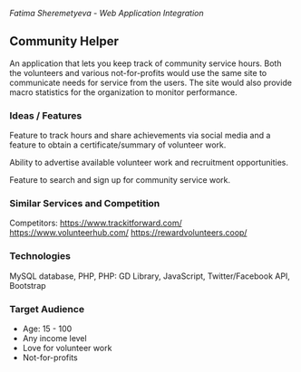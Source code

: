 *Fatima Sheremetyeva* - *Web Application Integration*

## Community Helper
An application that lets you keep track of community service hours. Both the volunteers and various not-for-profits would use the same site to communicate needs for service from the users. The site would also provide macro statistics for the organization to monitor performance.

### Ideas / Features

Feature to track hours and share achievements via social media and a feature to obtain a certificate/summary of volunteer work.

Ability to advertise available volunteer work and recruitment opportunities.

Feature to search and sign up for community service work.

### Similar Services and Competition
Competitors:
https://www.trackitforward.com/
https://www.volunteerhub.com/
https://rewardvolunteers.coop/

### Technologies

MySQL database, PHP, PHP: GD Library, JavaScript, Twitter/Facebook API, Bootstrap

### Target Audience

- Age: 15 - 100
- Any income level
- Love for volunteer work
- Not-for-profits
